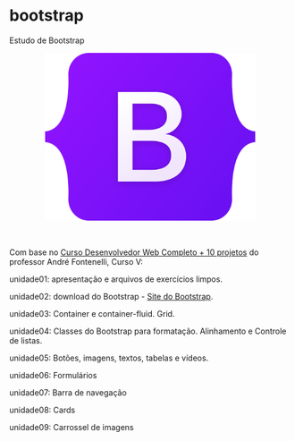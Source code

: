 # bootstrap

Estudo de Bootstrap
<br>
<p align="center">
    <img src="image/Bootstrap_logo.svg" alt="logo Bootstrap" height="300">
</p>

<br>

Com base no [Curso Desenvolvedor Web Completo + 10 projetos](https://www.udemy.com/course/curso-desenvolvedor-web-completo/learn/lecture/7980550?start=0#overview) do professor André Fontenelli, Curso V: 

unidade01: apresentação e arquivos de exercícios limpos.

unidade02: download do Bootstrap - [Site do Bootstrap](https://getbootstrap.com/).

unidade03: Container e container-fluid. Grid.

unidade04: Classes do Bootstrap para formatação. Alinhamento e Controle de listas.

unidade05: Botões, imagens, textos, tabelas e vídeos.

unidade06: Formulários

unidade07: Barra de navegação

unidade08: Cards

unidade09: Carrossel de imagens